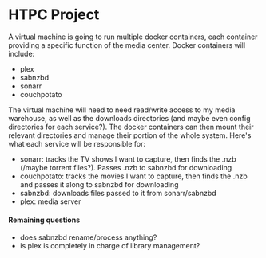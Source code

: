 # HTPC Project
A virtual machine is going to run multiple docker containers, each container providing a specific function of the media center. Docker containers will include:
* plex
* sabnzbd
* sonarr
* couchpotato

The virtual machine will need to need read/write access to my media warehouse, as well as the downloads directories (and maybe even config directories for each service?). The docker containers can then mount their relevant directories and manage their portion of the whole system. Here's what each service will be responsible for:

* sonarr: tracks the TV shows I want to capture, then finds the .nzb (/maybe torrent files?). Passes .nzb to sabnzbd for downloading
* couchpotato: tracks the movies I want to capture, then finds the .nzb and passes it along to sabnzbd for downloading
* sabnzbd: downloads files passed to it from sonarr/sabnzbd
* plex: media server

#### Remaining questions
* does sabnzbd rename/process anything?
* is plex is completely in charge of library management?
